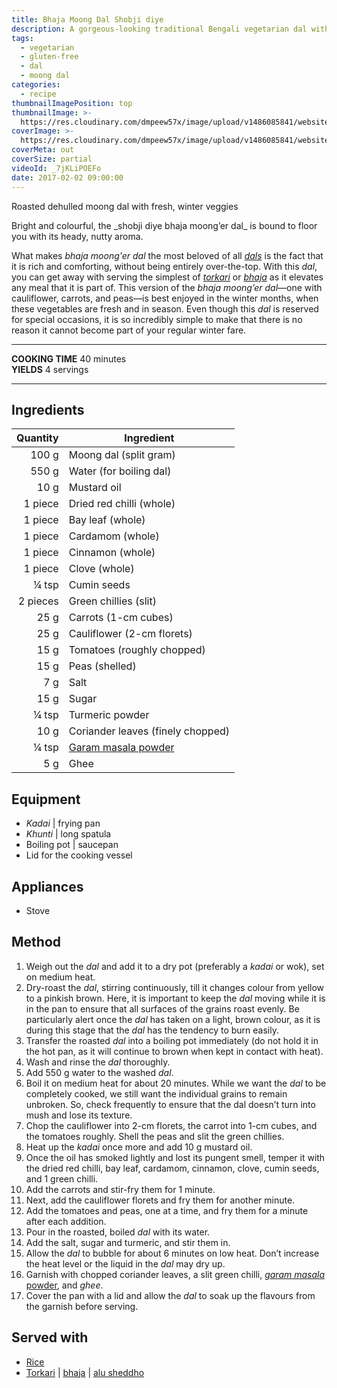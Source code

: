 ```yaml
---
title: Bhaja Moong Dal Shobji diye
description: A gorgeous-looking traditional Bengali vegetarian dal with roasted yellow mung beans, simmered with cauliflowers, carrots and peas.
tags:
  - vegetarian
  - gluten-free
  - dal
  - moong dal
categories:
  - recipe
thumbnailImagePosition: top
thumbnailImage: >-
  https://res.cloudinary.com/dmpeew57x/image/upload/v1486085841/website-thumbnail-bhaja-moong-dal_mmllfy.jpg
coverImage: >-
  https://res.cloudinary.com/dmpeew57x/image/upload/v1486085841/website-cover-bhaja-moong-dal_duxeyz.jpg
coverMeta: out
coverSize: partial
videoId: _7jKLiPOEFo
date: 2017-02-02 09:00:00
---
```






<p class="post-byline">Roasted dehulled moong dal with fresh, winter veggies</p>

<p class="post-intro">Bright and colourful, the _shobji diye bhaja moong’er dal_ is bound to floor you with its heady, nutty aroma.</p>

<!-- more -->
<span class="dropcap">W</span>hat makes _bhaja moong'er dal_ the most beloved of all [_dals_](/tags/dal/) is the fact that it is rich and comforting, without being entirely over-the-top. With this _dal_, you can get away with serving the simplest of [_torkari_](/tags/torkari/) or [_bhaja_](/tags/bhaja/) as it elevates any meal that it is part of. This version of the _bhaja moong’er dal_—one with cauliflower, carrots, and peas—is best enjoyed in the winter months, when these vegetables are fresh and in season. Even though this _dal_ is reserved for special occasions, it is so incredibly simple to make that there is no reason it cannot become part of your regular winter fare.
</p>

***

**COOKING TIME** 40 minutes   
**YIELDS** 4 servings

***
## Ingredients
| Quantity | Ingredient                        |
|---------:|-----------------------------------|
|    100 g | Moong dal (split gram)            |
|    550 g | Water (for boiling dal)           |
|     10 g | Mustard oil                       |
|  1 piece | Dried red chilli (whole)          |
|  1 piece | Bay leaf (whole)                  |
|  1 piece | Cardamom (whole)                  |
|  1 piece | Cinnamon (whole)                  |
|  1 piece | Clove (whole)                     |
|    ¼ tsp | Cumin seeds                       |
| 2 pieces | Green chillies (slit)             |
|     25 g | Carrots (1-cm cubes)              |
|     25 g | Cauliflower (2-cm florets)        |
|     15 g | Tomatoes (roughly chopped)        |
|     15 g | Peas (shelled)                    |
|      7 g | Salt                              |
|     15 g | Sugar                             |
|    ¼ tsp | Turmeric powder                   |
|     10 g | Coriander leaves (finely chopped) |
|    ¼ tsp | [Garam masala powder](/recipe/bengali-garam-masala/) |
|      5 g | Ghee                              |

## Equipment
- _Kadai_ | frying pan
- _Khunti_ | long spatula
- Boiling pot | saucepan
- Lid for the cooking vessel

## Appliances
- Stove

## Method
1. Weigh out the _dal_ and add it to a dry pot (preferably a _kadai_ or wok), set on medium heat.
2. Dry-roast the _dal_, stirring continuously, till it changes colour from yellow to a pinkish brown. Here, it is important to keep the _dal_ moving while it is in the pan to ensure that all surfaces of the grains roast evenly. Be particularly alert once the _dal_ has taken on a light, brown colour, as it is during this stage that the _dal_ has the tendency to burn easily.
3. Transfer the roasted _dal_ into a boiling pot immediately (do not hold it in the hot pan, as it will continue to brown when kept in contact with heat).
4. Wash and rinse the _dal_ thoroughly.
5. Add 550 g water to the washed _dal_.
6. Boil it on medium heat for about 20 minutes. While we want the _dal_ to be completely cooked, we still want the individual grains to remain unbroken. So, check frequently to ensure that the dal doesn’t turn into mush and lose its texture.
7. Chop the cauliflower into 2-cm florets, the carrot into 1-cm cubes, and the tomatoes roughly. Shell the peas and slit the green chillies.
8. Heat up the _kadai_ once more and add 10 g mustard oil.
9. Once the oil has smoked lightly and lost its pungent smell, temper it with the dried red chilli, bay leaf, cardamom, cinnamon, clove, cumin seeds, and 1 green chilli.
10. Add the carrots and stir-fry them for 1 minute.
11. Next, add the cauliflower florets and fry them for another minute.
12. Add the tomatoes and peas, one at a time, and fry them for a minute after each addition.
13. Pour in the roasted, boiled _dal_ with its water.
14. Add the salt, sugar and turmeric, and stir them in.
15. Allow the _dal_ to bubble for about 6 minutes on low heat. Don’t increase the heat level or the liquid in the _dal_ may dry up.
16. Garnish with chopped coriander leaves, a slit green chilli, [_garam masala_ powder](/recipe/bengali-garam-masala/), and _ghee_.
17. Cover the pan with a lid and allow the _dal_ to soak up the flavours from the garnish before serving.

## Served with
- [Rice](/how-to/cook-the-perfect-rice/)
- [Torkari](/tags/torkari/) | [bhaja](/tags/bhaja/) | [alu sheddho](/recipe/alu-sheddho/)

<script type="application/ld+json">
{
  "@context": "http://schema.org/",
  "@type": "Recipe",
  "name": "Bhaja Moong Dal Shobji diye",
  "author": "Bong Eats",
  "image": "https://res.cloudinary.com/dmpeew57x/image/upload/v1486085841/thumbnail-small-bhaja-moong-dal_l0srb1.jpg",
  "description": "Roasted moong dal with fresh, winter veggies",
  "prepTime": "PT15M",
  "totalTime": "PT40M",
  "recipeYield": "4 servings",
  "recipeIngredient": [
    "100 g   Moong dal (split gram)",
    "550 g   Water (for boiling dal)",
    "10 g   Mustard oil",     
    "1 piece   Dried red chilli (whole)",
    "1 piece   Bay leaf (whole)",                   
    "1 piece   Cardamom (whole)",                   
    "1 piece   Cinnamon (whole)",                   
    "1 piece   Clove (whole)",                      
    "¼ tsp   Cumin seeds",                        
    "2 pieces   Green chillies (slit)",              
    "25 g   Carrots (1-cm cubes)",               
    "25 g   Cauliflower (2-cm florets)",         
    "15 g   Tomatoes (roughly chopped)",         
    "15 g   Peas (shelled)",                     
    "7 g   Salt",                               
    "15 g   Sugar",                              
    "¼ tsp   Turmeric powder",                    
    "10 g   Coriander leaves (finely chopped)",  
    "¼ tsp   Garam masala powder",                
    "5 g   Ghee"
  ],
  "recipeInstructions": [
    "1. Weigh out the dal and add it to a dry pot (preferably a kadai or wok), set on medium heat.",
    "2. Dry-roast the dal, stirring continuously, till it changes colour from yellow to a pinkish brown. Here, it is important to keep the dal moving while it is in the pan to ensure that all surfaces of the grains roast evenly. Be particularly alert once the dal has taken on a light, brown colour, as it is during this stage that the dal has the tendency to burn easily.",
    "3. Transfer the roasted dal into a boiling pot immediately (do not hold it in the hot pan, as it will continue to brown when kept in contact with heat).",
    "4. Wash and rinse the dal thoroughly.",
    "5. Add 550 g water to the washed dal.",
    "6. Boil it on medium heat for about 20 minutes. While we want the dal to be completely cooked, we still want the individual grains to remain unbroken. So, check frequently to ensure that the dal doesn’t turn into mush and lose its texture.",
    "7. Chop the cauliflower into 2-cm florets, the carrot into 1-cm cubes, and the tomatoes roughly. Shell the peas and slit the green chillies.",
    "8. Heat up the kadai once more and add 10 g mustard oil.",
    "9. Once the oil has smoked lightly and lost its pungent smell, temper it with the dried red chilli, bay leaf, cardamom, cinnamon, clove, cumin seeds, and 1 green chilli.",
    "10. Add the carrots and stir-fry them for 1 minute.",
    "11. Next, add the cauliflower florets and fry them for another minute.",
    "12. Add the tomatoes and peas, one at a time, and fry them for a minute after each addition.",
    "13. Pour in the roasted, boiled dal with its water.",
    "14. Add the salt, sugar and turmeric, and stir them in.",
    "15. Allow the dal to bubble for about 6 minutes on low heat. Don’t increase the heat level or the liquid in the dal may dry up.",
    "16. Garnish with chopped coriander leaves, a slit green chilli, garam masala powder, and ghee.",
    "17. Cover the pan with a lid and allow the dal to soak up the flavours from the garnish before serving."
   ]
}
</script>
